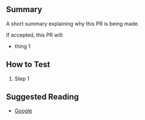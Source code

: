 ## Summary
A short summary explaining why this PR is being made.

If accepted, this PR will:
- thing 1

## How to Test
1. Step 1

## Suggested Reading
- [Google](https://www.google.com)
